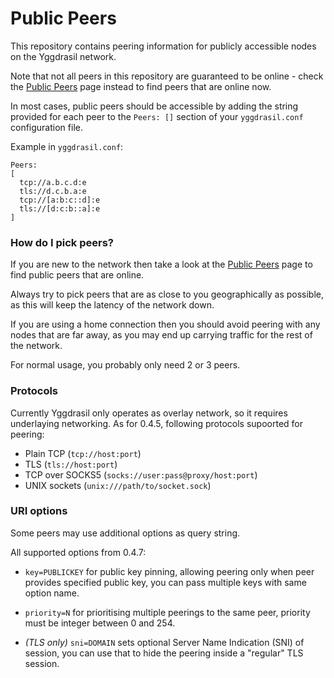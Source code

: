 # Public Peers

This repository contains peering information for publicly accessible nodes on
the Yggdrasil network. 

Note that not all peers in this repository are guaranteed to be online - check
the [Public Peers](https://publicpeers.neilalexander.dev/) page instead to find
peers that are online now.

In most cases, public peers should be accessible by adding the string provided
for each peer to the `Peers: []` section of your `yggdrasil.conf` configuration
file.

Example in `yggdrasil.conf`:
```
Peers:
[
  tcp://a.b.c.d:e
  tls://d.c.b.a:e
  tcp://[a:b:c::d]:e
  tls://[d:c:b::a]:e
]
```

### How do I pick peers?

If you are new to the network then take a look at the [Public Peers](https://publicpeers.neilalexander.dev/)
page to find public peers that are online.

Always try to pick peers that are as close to you geographically as possible, as
this will keep the latency of the network down.

If you are using a home connection then you should avoid peering with any nodes
that are far away, as you may end up carrying traffic for the rest of the
network.

For normal usage, you probably only need 2 or 3 peers.

### Protocols

Currently Yggdrasil only operates as overlay network, so it requires underlaying networking.
As for 0.4.5, following protocols supoorted for peering:

- Plain TCP (`tcp://host:port`)
- TLS (`tls://host:port`)
- TCP over SOCKS5 (`socks://user:pass@proxy/host:port`)
- UNIX sockets (`unix:///path/to/socket.sock`)

### URI options

Some peers may use additional options as query string.

All supported options from 0.4.7:

* `key=PUBLICKEY` for public key pinning, allowing peering only when peer provides specified public key, you can pass multiple keys with same option name.

* `priority=N` for prioritising multiple peerings to the same peer, priority must be integer between 0 and 254.

* *(TLS only)* `sni=DOMAIN` sets optional Server Name Indication (SNI) of session, you can use that to hide the peering inside a "regular" TLS session.
